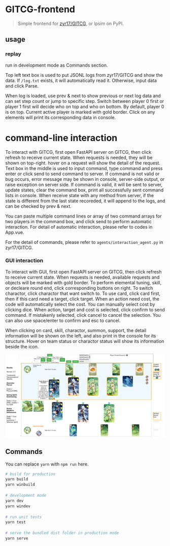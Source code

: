 # GITCG-frontend

> Simple frontend for [zyr17/GITCG](https://github.com/zyr17/GITCG), or lpsim
> on PyPI.

## usage

### replay

run in development mode as Commands section.

Top left text box is used to put JSONL logs from zyr17/GITCG and show the data.
If `/log.txt` exists, it will automatically read it. Otherwise, input data
and click Parse.

When log is loaded, use prev \& next to show previous or next log data and
can set step count or jump to specific step. Switch between player 0 first or
player 1 first will decide who on top and who on bottom. By default, player 0
is on top. Current active player is marked with gold border. Click on any
elements will print its corresponding data in console.

# command-line interaction

To interact with GITCG, first open FastAPI server
on GITCG, then click refresh to receive current state. When requests is needed,
they will be shown on top-right. hover on a request will show the detail
of the request.
Text box in the middle is used to input command, type command and press enter
or click send to send command to server. If command is not valid or bug occurs,
error message may be shown in console, server-side output, or 
raise exception on server side. If command is valid, it will be sent to server,
update states, clear the command box, print all successfully sent command lists
in console. When receive state with any method from server, if the state is
different from the last state recoreded, it will append to the logs, and can
be checked by prev \& next.

You can paste multiple command lines or array of two command arrays for two
players in the command box, and click send to perform automatic interaction.
For detail of automatic interaction, please refer to codes in App.vue.

For the detail of commands, please refer to 
`agents/interaction_agent.py` in zyr17/GITCG.

### GUI interaction

To interact with GUI, first open FastAPI server on GITCG, then click refresh
to receive current state. When requests is needed, available requests and 
objects will be marked with gold border. To perform elemental tuning, skill,
or decleare round end, click corresponding buttons on right. To switch 
charactor, click charactor that want switch to. To use card, click card first,
then if this card need a target, click target. When an action need cost, the
code will automatically select the cost. You can manually select cost by 
clicking dice. When action, target and cost is selected, click confirm to send
command. If mistakenly selected, click cancel to cancel the selection. You can
also use space/enter to confirm and esc to cancel. 

When clicking on card, skill, charactor, summon, support, the detail 
information will be shown on the left, and also print in the console for its
structure. Hover on team status or charactor status will show its information
beside the icon.


![Sample](./docs/sample.png)

## Commands

You can replace `yarn` with `npm run` here.

```bash
# build for production
yarn build
yarn winbuild

# development mode
yarn dev
yarn windev

# run unit tests
yarn test

# serve the bundled dist folder in production mode
yarn serve
```
